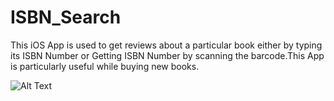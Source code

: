 # ISBN_Search

This iOS App is used to get reviews about a particular book either by typing its ISBN Number or Getting ISBN Number by scanning the barcode.This App is particularly useful while buying new books.


![Alt Text](https://github.com/ashinasok/Book_Search/blob/master/booksearch.gif)
